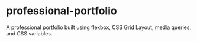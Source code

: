 # professional-portfolio

A professional portfolio built using flexbox, CSS Grid Layout, media queries, and CSS variables.